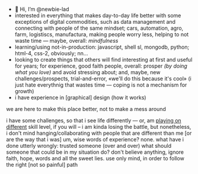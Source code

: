 - 👋 Hi, I’m @newbie-lad
- interested in everything that makes day-to-day life better with some exceptions of digital commodities, such as data management and connecting with people of the same mindset; cars, automation, agro, farm, logistiscs, manufactura, making people worry less, helping to not waste time — maybe, overall: _mindfulness_
- learning/using not-in-production: javascript, shell sl, mongodb, python; html-4, css-2, obviously; nn...
- looking to create things that others will find interesting at first and useful for years; for experience, good faith people, overall: prosper _(by doing what you love)_ and avoid stressing about; and, maybe, new challenges/prospects, trial-and-error, «we'll do this because it's cool» (i just hate everythnig that wastes time — coping is not a mechanism for growth)
- i have experience in [graphical] design (how it works)

we are here to make this place better, not to make a mess around

<!---
newbie-lad/newbie-lad is a ✨ special ✨ repository because its `README.md` (this file) appears on your GitHub profile.
You can click the Preview link to take a look at your changes.
--->
i have some challenges, so that i see life differently — or, am [playing on different](https://media.tenor.com/wh2x1N-8TW0AAAPo/mario-videogames.mp4) skill level, if you will – i am kinda losing the battle, but nonetheless, i don't mind hanging/collaborating with people that are different than me [or are the way that i was]
um, wise words of experience? none. what have i done utterly wrongly: trusted someone (over and over)
what should someone that could be in my situation do? don't believe anything, ignore faith, hope, words and all the sweet lies. use only mind, in order to follow the right [not so painful] path
